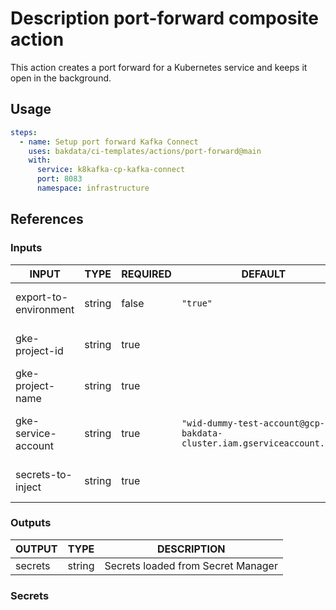 # Description port-forward composite action

This action creates a port forward for a Kubernetes service and keeps it open in the background.

## Usage

```yaml
steps:
  - name: Setup port forward Kafka Connect
    uses: bakdata/ci-templates/actions/port-forward@main
    with:
      service: k8kafka-cp-kafka-connect
      port: 8083
      namespace: infrastructure
```

## References

### Inputs

<!-- AUTO-DOC-INPUT:START - Do not remove or modify this section -->

| INPUT                 | TYPE   | REQUIRED | DEFAULT                                                                | DESCRIPTION                                |
| --------------------- | ------ | -------- | ---------------------------------------------------------------------- | ------------------------------------------ |
| export-to-environment | string | false    | `"true"`                                                               | Export secrets to environment              |
| gke-project-id        | string | true     |                                                                        | GKE project ID for authentication          |
| gke-project-name      | string | true     |                                                                        | GKE project name for authentication        |
| gke-service-account   | string | true     | `"wid-dummy-test-account@gcp-bakdata-cluster.iam.gserviceaccount.com"` | GKE service account key for authentication |
| secrets-to-inject     | string | true     |                                                                        | Secrets to inject into the environment     |

<!-- AUTO-DOC-INPUT:END -->

### Outputs

<!-- AUTO-DOC-OUTPUT:START - Do not remove or modify this section -->

| OUTPUT  | TYPE   | DESCRIPTION                        |
| ------- | ------ | ---------------------------------- |
| secrets | string | Secrets loaded from Secret Manager |

<!-- AUTO-DOC-OUTPUT:END -->

### Secrets
